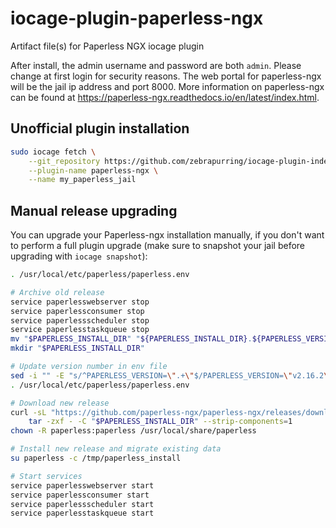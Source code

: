 # iocage-plugin-paperless-ngx

Artifact file(s) for Paperless NGX iocage plugin

After install, the admin username and password are both `admin`.  Please change at first login for security reasons.  The web portal for paperless-ngx will be the jail ip address and port 8000.  More information on paperless-ngx can be found at https://paperless-ngx.readthedocs.io/en/latest/index.html.

## Unofficial plugin installation

```sh
sudo iocage fetch \
    --git_repository https://github.com/zebrapurring/iocage-plugin-index \
    --plugin-name paperless-ngx \
    --name my_paperless_jail
```

## Manual release upgrading

You can upgrade your Paperless-ngx installation manually, if you don't want to perform a full plugin upgrade (make sure to snapshot your jail before upgrading with `iocage snapshot`):

```sh
. /usr/local/etc/paperless/paperless.env

# Archive old release
service paperlesswebserver stop
service paperlessconsumer stop
service paperlessscheduler stop
service paperlesstaskqueue stop
mv "$PAPERLESS_INSTALL_DIR" "${PAPERLESS_INSTALL_DIR}.${PAPERLESS_VERSION}"
mkdir "$PAPERLESS_INSTALL_DIR"

# Update version number in env file
sed -i "" -E "s/^PAPERLESS_VERSION=\".+\"$/PAPERLESS_VERSION=\"v2.16.2\"/" /usr/local/etc/paperless/paperless.env
. /usr/local/etc/paperless/paperless.env

# Download new release
curl -sL "https://github.com/paperless-ngx/paperless-ngx/releases/download/${PAPERLESS_VERSION}/paperless-ngx-${PAPERLESS_VERSION}.tar.xz" | \
    tar -zxf - -C "$PAPERLESS_INSTALL_DIR" --strip-components=1
chown -R paperless:paperless /usr/local/share/paperless

# Install new release and migrate existing data
su paperless -c /tmp/paperless_install

# Start services
service paperlesswebserver start
service paperlessconsumer start
service paperlessscheduler start
service paperlesstaskqueue start
```
